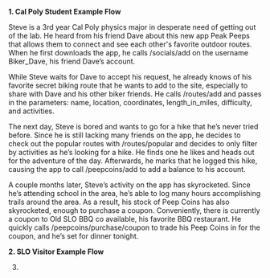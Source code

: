 **1. Cal Poly Student Example Flow**

Steve is a 3rd year Cal Poly physics major in desperate need of getting out of the lab. He heard from his friend Dave about this new app Peak Peeps that allows them to connect and see each other's favorite outdoor routes. When he first downloads the app, he calls /socials/add on the username Biker_Dave, his friend Dave’s account. 

While Steve waits for Dave to accept his request, he already knows of his favorite secret biking route that he wants to add to the site, especially to share with Dave and his other biker friends. He calls /routes/add and passes in the parameters: name, location, coordinates, length_in_miles, difficulty, and activities. 

The next day, Steve is bored and wants to go for a hike that he’s never tried before. Since he is still lacking many friends on the app, he decides to check out the popular routes with /routes/popular and decides to only filter by activities as he’s looking for a hike. He finds one he likes and heads out for the adventure of the day. Afterwards, he marks that he logged this hike, causing the app to call /peepcoins/add to add a balance to his account. 

A couple months later, Steve’s activity on the app has skyrocketed. Since he’s attending school in the area, he’s able to log many hours accomplishing trails around the area. As a result, his stock of Peep Coins has also skyrocketed, enough to purchase a coupon. Conveniently, there is currently a coupon to Old SLO BBQ co available, his favorite BBQ restaurant. He quickly calls /peepcoins/purchase/coupon to trade his Peep Coins in for the coupon, and he’s set for dinner tonight.


**2. SLO Visitor Example Flow**


3. 

